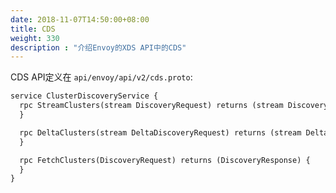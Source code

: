 ```yaml
---
date: 2018-11-07T14:50:00+08:00
title: CDS
weight: 330
description : "介绍Envoy的XDS API中的CDS"
---
```


CDS API定义在 `api/envoy/api/v2/cds.proto`:

```protobuf
service ClusterDiscoveryService {
  rpc StreamClusters(stream DiscoveryRequest) returns (stream DiscoveryResponse) {
  }

  rpc DeltaClusters(stream DeltaDiscoveryRequest) returns (stream DeltaDiscoveryResponse) {
  }

  rpc FetchClusters(DiscoveryRequest) returns (DiscoveryResponse) {
  }
}
```